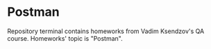 # Postman
Repository terminal contains homeworks from Vadim Ksendzov's QA course. Homeworks' topic is "Postman".
